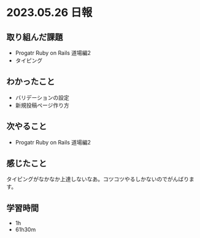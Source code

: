 # 2023.05.26 日報

## 取り組んだ課題
- Progatr Ruby on Rails 道場編2
- タイピング

## わかったこと
- バリデーションの設定
- 新規投稿ページ作り方

## 次やること
- Progatr Ruby on Rails 道場編2

## 感じたこと
タイピングがなかなか上達しないなあ。コツコツやるしかないのでがんばります。

## 学習時間
- 1h
- 61h30m
